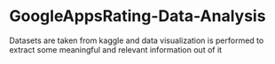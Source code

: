 # GoogleAppsRating-Data-Analysis
Datasets are taken from kaggle and data visualization is performed to extract some meaningful and relevant information out of it
